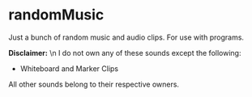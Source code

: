 # randomMusic
Just a bunch of random music and audio clips. For use with programs.

**Disclaimer:** \n
I do not own any of these sounds except the following:
  - Whiteboard and Marker Clips

All other sounds belong to their respective owners.
